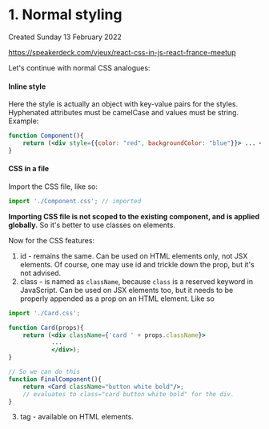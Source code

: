 # 1. Normal styling
Created Sunday 13 February 2022

<https://speakerdeck.com/vjeux/react-css-in-js-react-france-meetup>

Let's continue with normal CSS analogues:
#### Inline style
Here the style is actually an object with key-value pairs for the styles. Hyphenated attributes must be camelCase and values must be string. Example:
```jsx
function Component(){
	return (<div style={{color: "red", backgroundColor: "blue"}}> ... </div>);
}
```

#### CSS in a file
Import the CSS file, like so:
```jsx
import './Component.css'; // imported
```
**Importing CSS file is not scoped to the existing component, and is applied globally.** So it's better to use classes on elements.

Now for the CSS features:
1. id - remains the same. Can be used on HTML elements only, not JSX elements. Of course, one may use id and trickle down the prop, but it's not advised.
2. class - is named as `className`, because `class` is a reserved keyword in JavaScript. Can be used on JSX elements too, but it needs to be properly appended as a prop on an HTML element. Like so
```jsx
import './Card.css';

function Card(props){
	return (<div className={'card ' + props.className}>
			...
			</div>);
}

// So we can do this
function FinalComponent(){
	return <Card className="button white bold"/>;
	// evaluates to class="card button white bold" for the div.
}
```
3. tag - available on HTML elements.